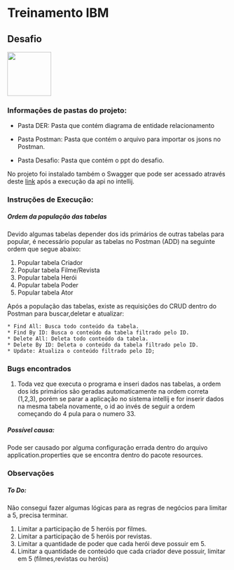  # Treinamento IBM
 ## Desafio
<img src="https://upload.wikimedia.org/wikipedia/commons/thumb/0/04/MarvelLogo.svg/1920px-MarvelLogo.svg.png" weight="500" height="100">



### Informações de pastas do projeto:

* Pasta DER: Pasta que contém diagrama de entidade relacionamento

* Pasta Postman: Pasta que contém o arquivo para importar os jsons no Postman.

* Pasta Desafio: Pasta que contém o ppt do desafio.

No projeto foi instalado também o Swagger que pode ser acessado através deste [link](https://github.com/user/repo/blob/branch/other_file.md) após a execução da api no intellij.



### Instruções de Execução:

##### Ordem da população das tabelas

Devido algumas tabelas depender dos ids primários de outras tabelas para popular, é necessário popular as tabelas no Postman (ADD) na seguinte ordem que segue abaixo:

1. Popular tabela Criador
2. Popular tabela Filme/Revista
3. Popular tabela Herói
4. Popular tabela Poder
5. Popular tabela Ator

Após a população das tabelas, existe as requisições do CRUD dentro do Postman para buscar,deletar e atualizar:

	* Find All: Busca todo conteúdo da tabela.
	* Find By ID: Busca o conteúdo da tabela filtrado pelo ID.
	* Delete All: Deleta todo conteúdo da tabela.
	* Delete By ID: Deleta o conteúdo da tabela filtrado pelo ID.
	* Update: Atualiza o conteúdo filtrado pelo ID;



### Bugs encontrados

1. Toda vez que executa o programa e inseri dados nas tabelas, a ordem dos ids primários são geradas automaticamente na ordem correta (1,2,3), porém se parar a aplicação no sistema intellij e for inserir dados na mesma tabela novamente, o id ao invés de seguir a ordem começando do 4 pula para o numero 33.

##### Possível causa:

Pode ser causado por alguma configuração errada dentro do arquivo  application.properties que se encontra dentro do pacote resources.



### Observações

##### To Do: 

Não consegui fazer algumas lógicas para as regras de negócios para limitar a 5, precisa terminar.

1. Limitar a participação de 5 heróis por filmes.
2. Limitar a participação de 5 heróis por revistas.
3. Limitar a quantidade de poder que cada herói deve possuir em 5.
4. Limitar a quantidade de conteúdo que cada criador deve possuir, limitar em 5 (filmes,revistas ou heróis)